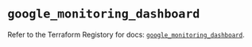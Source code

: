 # `google_monitoring_dashboard`

Refer to the Terraform Registory for docs: [`google_monitoring_dashboard`](https://registry.terraform.io/providers/hashicorp/google-beta/4.75.1/docs/resources/google_monitoring_dashboard).
